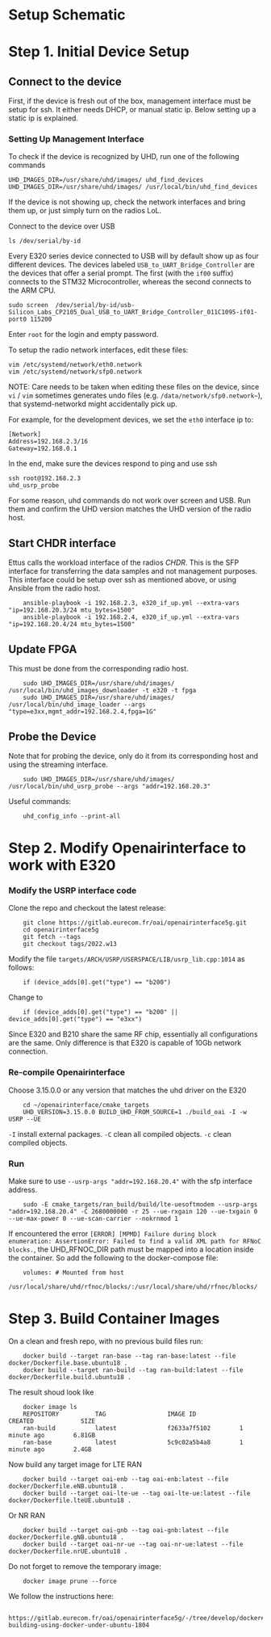 # Setup Schematic


# Step 1. Initial Device Setup

## Connect to the device

First, if the device is fresh out of the box, management interface must be setup for ssh. It either needs DHCP, or manual static ip. Below setting up a static ip is explained.

### Setting Up Management Interface

To check if the device is recognized by UHD, run one of the following commands

    UHD_IMAGES_DIR=/usr/share/uhd/images/ uhd_find_devices
    UHD_IMAGES_DIR=/usr/share/uhd/images/ /usr/local/bin/uhd_find_devices
    
If the device is not showing up, check the network interfaces and bring them up, or just simply turn on the radios LoL.



Connect to the device over USB

    ls /dev/serial/by-id
    
Every E320 series device connected to USB will by default show up as four different devices. The devices labeled `USB_to_UART_Bridge_Controller` are the devices that offer a serial prompt. The first (with the `if00` suffix) connects to the STM32 Microcontroller, whereas the second connects to the ARM CPU.
    
    sudo screen  /dev/serial/by-id/usb-Silicon_Labs_CP2105_Dual_USB_to_UART_Bridge_Controller_011C1095-if01-port0 115200

Enter `root` for the login and empty password.

To setup the radio network interfaces, edit these files:

    vim /etc/systemd/network/eth0.network
    vim /etc/systemd/network/sfp0.network
    
NOTE: Care needs to be taken when editing these files on the device, since `vi` / `vim` sometimes generates undo files (e.g. `/data/network/sfp0.network~`), that systemd-networkd might accidentally pick up.
    
For example, for the development devices, we set the `eth0` interface ip to:

    [Network]
    Address=192.168.2.3/16
    Gateway=192.168.0.1 

In the end, make sure the devices respond to ping and use ssh

    ssh root@192.168.2.3
    uhd_usrp_probe

For some reason, uhd commands do not work over screen and USB. Run them and confirm the UHD version matches the UHD version of the radio host.

## Start CHDR interface

Ettus calls the workload interface of the radios *CHDR*. This is the SFP interface for transferring the data samples and not management purposes. This interface could be setup over ssh as mentioned above, or using Ansible from the radio host.

        ansible-playbook -i 192.168.2.3, e320_if_up.yml --extra-vars "ip=192.168.20.3/24 mtu_bytes=1500"
        ansible-playbook -i 192.168.2.4, e320_if_up.yml --extra-vars "ip=192.168.20.4/24 mtu_bytes=1500"
        
## Update FPGA

This must be done from the corresponding radio host.

        sudo UHD_IMAGES_DIR=/usr/share/uhd/images/ /usr/local/bin/uhd_images_downloader -t e320 -t fpga
        sudo UHD_IMAGES_DIR=/usr/share/uhd/images/ /usr/local/bin/uhd_image_loader --args "type=e3xx,mgmt_addr=192.168.2.4,fpga=1G"


## Probe the Device

Note that for probing the device, only do it from its corresponding host and using the streaming interface.

        sudo UHD_IMAGES_DIR=/usr/share/uhd/images/ /usr/local/bin/uhd_usrp_probe --args "addr=192.168.20.3"


Useful commands:

        uhd_config_info --print-all


# Step 2. Modify Openairinterface to work with E320

### Modify the USRP interface code

Clone the repo and checkout the latest release:
        
        git clone https://gitlab.eurecom.fr/oai/openairinterface5g.git
        cd openairinterface5g
        git fetch --tags
        git checkout tags/2022.w13

Modify the file `targets/ARCH/USRP/USERSPACE/LIB/usrp_lib.cpp:1014` as follows:

        if (device_adds[0].get("type") == "b200")

Change to

        if (device_adds[0].get("type") == "b200" || device_adds[0].get("type") == "e3xx")
        
Since E320 and B210 share the same RF chip, essentially all configurations are the same. Only difference is that E320 is capable of 10Gb network connection.

### Re-compile Openairinterface

Choose 3.15.0.0 or any version that matches the uhd driver on the E320

        cd ~/openairinterface/cmake_targets
        UHD_VERSION=3.15.0.0 BUILD_UHD_FROM_SOURCE=1 ./build_oai -I -w USRP --UE

`-I` install external packages.
`-C` clean all compiled objects.
`-c` clean compiled objects.

### Run

Make sure to use `--usrp-args "addr=192.168.20.4"` with the sfp interface address.

        sudo -E cmake_targets/ran_build/build/lte-uesoftmodem --usrp-args "addr=192.168.20.4" -C 2680000000 -r 25 --ue-rxgain 120 --ue-txgain 0 --ue-max-power 0 --ue-scan-carrier --nokrnmod 1

If encountered the error `[ERROR] [MPMD] Failure during block enumeration: AssertionError: Failed to find a valid XML path for RFNoC blocks.`, the UHD_RFNOC_DIR path must be mapped into a location inside the container. So add the following to the docker-compose file:

        volumes: # Mounted from host
          - /usr/local/share/uhd/rfnoc/blocks/:/usr/local/share/uhd/rfnoc/blocks/

# Step 3. Build Container Images

On a clean and fresh repo, with no previous build files run:

        docker build --target ran-base --tag ran-base:latest --file docker/Dockerfile.base.ubuntu18 .
        docker build --target ran-build --tag ran-build:latest --file docker/Dockerfile.build.ubuntu18 .

The result shoud look like

        docker image ls
        REPOSITORY          TAG                 IMAGE ID            CREATED             SIZE
        ran-build           latest              f2633a7f5102        1 minute ago        6.81GB
        ran-base            latest              5c9c02a5b4a8        1 minute ago        2.4GB

Now build any target image for LTE RAN

        docker build --target oai-enb --tag oai-enb:latest --file docker/Dockerfile.eNB.ubuntu18 .
        docker build --target oai-lte-ue --tag oai-lte-ue:latest --file docker/Dockerfile.lteUE.ubuntu18 .
        
Or NR RAN
        
        docker build --target oai-gnb --tag oai-gnb:latest --file docker/Dockerfile.gNB.ubuntu18 .
        docker build --target oai-nr-ue --tag oai-nr-ue:latest --file docker/Dockerfile.nrUE.ubuntu18 .
        
Do not forget to remove the temporary image:

        docker image prune --force

We follow the instructions here: 

        https://gitlab.eurecom.fr/oai/openairinterface5g/-/tree/develop/docker#3-building-using-docker-under-ubuntu-1804
